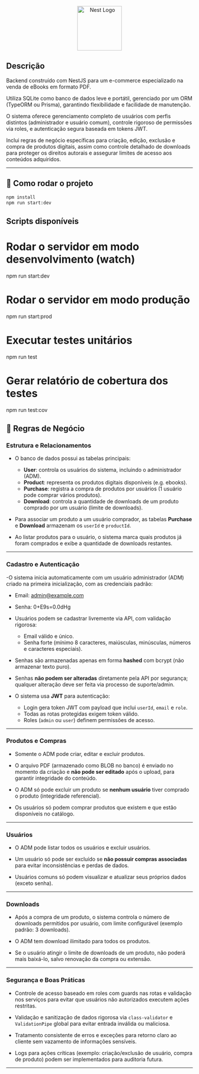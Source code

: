<p align="center">
  <a href="http://nestjs.com/" target="_blank"><img src="https://nestjs.com/img/logo-small.svg" width="120" alt="Nest Logo" /></a>
</p>

## Descrição

Backend construído com NestJS para um e-commerce especializado na venda de eBooks em formato PDF.

Utiliza SQLite como banco de dados leve e portátil, gerenciado por um ORM (TypeORM ou Prisma), garantindo flexibilidade e facilidade de manutenção.

O sistema oferece gerenciamento completo de usuários com perfis distintos (administrador e usuário comum), controle rigoroso de permissões via roles, e autenticação segura baseada em tokens JWT.

Inclui regras de negócio específicas para criação, edição, exclusão e compra de produtos digitais, assim como controle detalhado de downloads para proteger os direitos autorais e assegurar limites de acesso aos conteúdos adquiridos.

---

## 🚀 Como rodar o projeto

```bash
npm install
npm run start:dev
```

## Scripts disponíveis

# Rodar o servidor em modo desenvolvimento (watch)

npm run start:dev

# Rodar o servidor em modo produção

npm run start:prod

# Executar testes unitários

npm run test

# Gerar relatório de cobertura dos testes

npm run test:cov

## 🧠 Regras de Negócio

### Estrutura e Relacionamentos

- O banco de dados possui as tabelas principais:
  - **User**: controla os usuários do sistema, incluindo o administrador (ADM).
  - **Product**: representa os produtos digitais disponíveis (e.g. ebooks).
  - **Purchase**: registra a compra de produtos por usuários (1 usuário pode comprar vários produtos).
  - **Download**: controla a quantidade de downloads de um produto comprado por um usuário (limite de downloads).

- Para associar um produto a um usuário comprador, as tabelas **Purchase** e **Download** armazenam os `userId` e `productId`.

- Ao listar produtos para o usuário, o sistema marca quais produtos já foram comprados e exibe a quantidade de downloads restantes.

---

### Cadastro e Autenticação

-O sistema inicia automaticamente com um usuário administrador (ADM) criado na primeira inicialização, com as credenciais padrão:

- Email: admin@example.com
- Senha: 0+E9s=0.0dHg

- Usuários podem se cadastrar livremente via API, com validação rigorosa:
  - Email válido e único.
  - Senha forte (mínimo 8 caracteres, maiúsculas, minúsculas, números e caracteres especiais).

- Senhas são armazenadas apenas em forma **hashed** com bcrypt (não armazenar texto puro).

- Senhas **não podem ser alteradas** diretamente pela API por segurança; qualquer alteração deve ser feita via processo de suporte/admin.

- O sistema usa **JWT** para autenticação:
  - Login gera token JWT com payload que inclui `userId`, `email` e `role`.
  - Todas as rotas protegidas exigem token válido.
  - Roles (`admin` ou `user`) definem permissões de acesso.

---

### Produtos e Compras

- Somente o ADM pode criar, editar e excluir produtos.

- O arquivo PDF (armazenado como BLOB no banco) é enviado no momento da criação e **não pode ser editado** após o upload, para garantir integridade do conteúdo.

- O ADM só pode excluir um produto se **nenhum usuário** tiver comprado o produto (integridade referencial).

- Os usuários só podem comprar produtos que existem e que estão disponíveis no catálogo.

---

### Usuários

- O ADM pode listar todos os usuários e excluir usuários.

- Um usuário só pode ser excluído se **não possuir compras associadas** para evitar inconsistências e perdas de dados.

- Usuários comuns só podem visualizar e atualizar seus próprios dados (exceto senha).

---

### Downloads

- Após a compra de um produto, o sistema controla o número de downloads permitidos por usuário, com limite configurável (exemplo padrão: 3 downloads).

- O ADM tem download ilimitado para todos os produtos.

- Se o usuário atingir o limite de downloads de um produto, não poderá mais baixá-lo, salvo renovação da compra ou extensão.

---

### Segurança e Boas Práticas

- Controle de acesso baseado em roles com guards nas rotas e validação nos serviços para evitar que usuários não autorizados executem ações restritas.

- Validação e sanitização de dados rigorosa via `class-validator` e `ValidationPipe` global para evitar entrada inválida ou maliciosa.

- Tratamento consistente de erros e exceções para retorno claro ao cliente sem vazamento de informações sensíveis.

- Logs para ações críticas (exemplo: criação/exclusão de usuário, compra de produto) podem ser implementados para auditoria futura.

---
